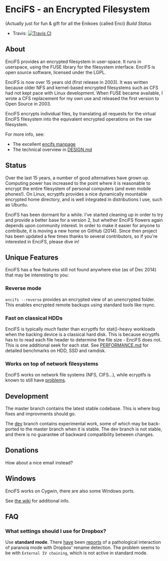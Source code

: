# EnciFS - an Encrypted Filesystem

(Actually just for fun & gift for all the Enikoes (called Enci)
_Build Status_
 - Travis: [![Travis CI](https://travis-ci.org/vgough/encifs.svg?branch=master)](https://travis-ci.org/vgough/encifs)

## About

EnciFS provides an encrypted filesystem in user-space. It runs in userspace,
using the FUSE library for the filesystem interface. EnciFS is open source
software, licensed under the LGPL.

EnciFS is now over 15 years old (first release in 2003).  It was written because
older NFS and kernel-based encrypted filesystems such as CFS had not kept pace with Linux
development.  When FUSE became available, I wrote a CFS replacement for my own
use and released the first version to Open Source in 2003.

EnciFS encrypts individual files, by translating all requests for the virtual
EnciFS filesystem into the equivalent encrypted operations on the raw
filesystem.

For more info, see:

 - The excellent [encifs manpage](encifs/encifs.pod)
 - The technical overview in [DESIGN.md](DESIGN.md)

## Status

Over the last 15 years, a number of good alternatives have grown up.  Computing
power has increased to the point where it is reasonable to encrypt the entire
filesystem of personal computers (and even mobile phones!).  On Linux, ecryptfs
provides a nice dynamically mountable encrypted home directory, and is well
integrated in distributions I use, such as Ubuntu.

EnciFS has been dormant for a while.  I've started cleaning up in order to try
and provide a better base for a version 2, but whether EnciFS flowers again
depends upon community interest.  In order to make it easier for anyone to
contribute, it is moving a new home on GitHub (2014).  Since then project has
been updated a few times thanks to several contributors, so if you're
interested in EnciFS, please dive in!

## Unique Features

EnciFS has a few features still not found anywhere else (as of Dec 2014)
that may be interesting to you:

### Reverse mode

`encifs --reverse` provides an encrypted view of an unencrypted folder.
This enables encrypted remote backups using standard tools like rsync.

### Fast on classical HDDs

EnciFS is typically *much* faster than ecryptfs for stat()-heavy workloads
when the backing device is a classical hard disk.
This is because ecryptfs has to to read each file header to determine
the file size - EnciFS does not. This is one additional seek for each
stat.
See [PERFORMANCE.md](PERFORMANCE.md) for detailed benchmarks on
HDD, SSD and ramdisk.

### Works on top of network filesystems

EnciFS works on network file systems (NFS, CIFS...), while ecryptfs
is known to still have [problems][1].

[1]: https://bugs.launchpad.net/ecryptfs/+bug/277578

## Development

The master branch contains the latest stable codebase.  This is where bug fixes
and improvments should go.

The [dev](https://github.com/vgough/encifs/tree/dev) branch contains experimental
work, some of which may be back-ported to the master branch when it is stable. The
dev branch is not stable, and there is no guarantee of backward compatibility
between changes.

## Donations

How about a nice email instead?

## Windows

EnciFS works on Cygwin, there are also some Windows ports.

See [the wiki](https://github.com/vgough/encifs/wiki)
for additional info.

## FAQ

### What settings should I use for Dropbox?

Use **standard mode**. There [have](https://github.com/vgough/encifs/issues/141)
been [reports](https://github.com/vgough/encifs/issues/388)
of a pathological interaction of paranoia mode with Dropbox' rename
detection. The problem seems to be with `External IV chaining`, which is
not active in standard mode.
